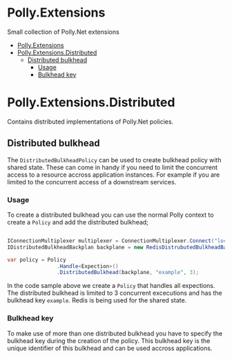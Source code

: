# Polly.Extensions

Small collection of Polly.Net extensions

- [Polly.Extensions](#pollyextensions)
- [Polly.Extensions.Distributed](#pollyextensionsdistributed)
  - [Distributed bulkhead](#distributed-bulkhead)
    - [Usage](#usage)
    - [Bulkhead key](#bulkhead-key)

# Polly.Extensions.Distributed

Contains distributed implementations of Polly.Net policies.

## Distributed bulkhead

The `DistributedBulkheadPolicy` can be used to create bulkhead policy with shared state. 
These can come in handy if you need to limit the concurrent access to a resource accross application instances. For example if you are limited to the concurrent access of a downstream services.

### Usage

To create a distributed bulkhead you can use the normal Polly context to create a `Policy` and add the distributed bulkhead;

``` csharp

IConnectionMultiplexer multiplexer = ConnectionMultiplexer.Connect("localhost");
IDistributedBulkheadBackplan backplane = new RedisDistrubutedBulkheadBackplane(multiplexer);

var policy = Policy
                .Handle<Expection>()
                .DistributedBulkhead(backplane, "example", 3);
```

In the code sample above we create a `Policy` that handles all expections. The distributed bulkhead is limited to 3 concurrent excecutions and has the bulkhead key `example`. Redis is being used for the shared state.

### Bulkhead key

To make use of more than one distributed bulkhead you have to specify the bulkhead key during the creation of the policy. This bulkhead key is the unique identifier of this bulkhead and can be used accross applications.
